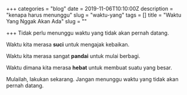 +++
categories = "blog"
date = 2019-11-06T10:10:00Z
description = "kenapa harus menunggu"
slug = "waktu-yang"
tags = []
title = "Waktu Yang Nggak Akan Ada"
slug = ""

+++
Tidak perlu menunggu waktu yang tidak akan pernah datang.

Waktu kita merasa **suci** untuk mengajak kebaikan.

Waktu kita merasa sangat **pandai** untuk mulai berbagi.

Waktu dimana kita merasa **hebat** untuk membuat suatu yang besar.

Mulailah, lakukan sekarang. Jangan menunggu waktu yang tidak akan pernah datang.